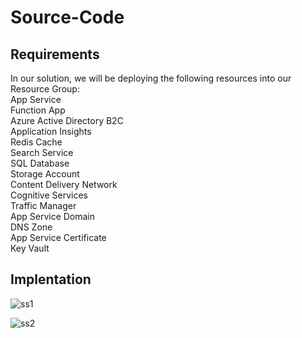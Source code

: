 # Source-Code
## Requirements

In our solution, we will be deploying the following resources into our Resource Group: <br />
App Service <br />
Function App <br />
Azure Active Directory B2C <br />
Application Insights <br />
Redis Cache <br />
Search Service <br />
SQL Database <br />
Storage Account <br />
Content Delivery Network <br />
Cognitive Services <br />
Traffic Manager <br />
App Service Domain <br />
DNS Zone <br />
App Service Certificate <br />
Key Vault <br />

## Implentation
![ss1](https://user-images.githubusercontent.com/50752220/174659303-5050c72e-797f-4a17-9d9d-479731e6fdb2.png)

![ss2](https://user-images.githubusercontent.com/50752220/174659320-6ffa301c-bf5f-4b18-9b0d-8aad7838194f.png)

